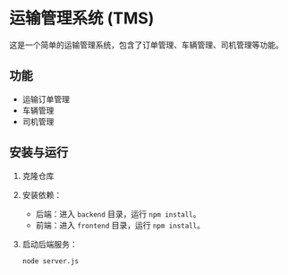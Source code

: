 # 运输管理系统 (TMS)

这是一个简单的运输管理系统，包含了订单管理、车辆管理、司机管理等功能。

## 功能
- 运输订单管理
- 车辆管理
- 司机管理

## 安装与运行

1. 克隆仓库
2. 安装依赖：
   - 后端：进入 `backend` 目录，运行 `npm install`。
   - 前端：进入 `frontend` 目录，运行 `npm install`。

3. 启动后端服务：
   ```bash 
   node server.js
